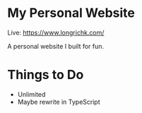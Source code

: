 # My Personal Website

Live: https://www.longrichk.com/

A personal website I built for fun.

# Things to Do
- Unlimited
- Maybe rewrite in TypeScript
